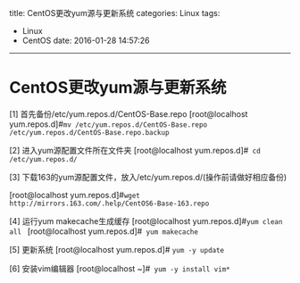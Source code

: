 title: CentOS更改yum源与更新系统
categories: Linux
tags:
  - Linux
  - CentOS
date: 2016-01-28 14:57:26
---
# CentOS更改yum源与更新系统
[1] 首先备份/etc/yum.repos.d/CentOS-Base.repo
[root@localhost yum.repos.d]#`mv /etc/yum.repos.d/CentOS-Base.repo /etc/yum.repos.d/CentOS-Base.repo.backup`

[2] 进入yum源配置文件所在文件夹
[root@localhost yum.repos.d]#` cd /etc/yum.repos.d/`

[3] 下载163的yum源配置文件，放入/etc/yum.repos.d/(操作前请做好相应备份)

[root@localhost yum.repos.d]#`wget http://mirrors.163.com/.help/CentOS6-Base-163.repo`

[4] 运行yum makecache生成缓存
[root@localhost yum.repos.d]#`yum clean all `
[root@localhost yum.repos.d]#` yum makecache`

[5] 更新系统
[root@localhost yum.repos.d]# `yum -y update`

[6] 安装vim编辑器
[root@localhost ~]#` yum -y install vim*`